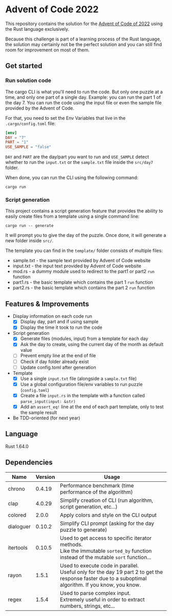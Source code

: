 # Advent of Code 2022

This repository contains the solution for the [Advent of Code of 2022](https://adventofcode.com/2022) using the Rust language exclusively.

Because this challenge is part of a learning process of the Rust language, the solution may certainly not be the perfect solution and you can still find room for improvement on most of them.

## Get started

### Run solution code

The cargo CLI is what you'll need to run the code. But only one puzzle at a time, and only one part of a single day. Example: you can run the part 1 of the day 7. You can run the code using the input file or even the sample file provided by the Advent of Code.

For that, you need to set the Env Variables that live in the `.cargo/config.toml` file:

```toml
[env]
DAY = "7"
PART = "1"
USE_SAMPLE = "false"
```

`DAY` and `PART` are the day/part you want to run and `USE_SAMPLE` detect whether to run the `input.txt` or the `sample.txt` file inside the `src/day7` folder.

When done, you can run the CLI using the following command:

```
cargo run
```

### Script generation

This project contains a script generation feature that provides the ability to easily create files from a template using a single command line:

```
cargo run -- generate
```

It will prompt you to give the day of the puzzle. Once done, it will generate a new folder inside `src/`.

The template you can find in the `template/` folder consists of multiple files:

- sample.txt - the sample text provided by Advent of Code website
- input.txt - the input text provided by Advent of Code website
- mod.rs - a dummy module used to redirect to the part1 or part2 `run` function
- part1.rs - the basic template which contains the part 1 `run` function
- part2.rs - the basic template which contains the part 2 `run` function

## Features & Improvements

- Display information on each code run
  - [x] Display day, part and if using sample
  - [x] Display the time it took to run the code
- Script generation
  - [x] Generate files (modules, input) from a template for each day
  - [x] Ask the day to create, using the current day of the month as default value
  - [ ] Prevent empty line at the end of file
  - [ ] Check if day folder already exist
  - [ ] Update config.toml after generation
- Template
  - [x] Use a single `input.txt` file (alongside a `sample.txt` file)
  - [x] Use a global configuration file/env variables to run puzzle (`config.toml`)
  - [x] Create a file `input.rs` in the template with a function called `parse_input(input: &str)`
  - [x] Add an `assert_eq!` line at the end of each part template, only to test the sample result
- Be TDD-oriented (for next year)

## Language

Rust 1.64.0

## Dependencies

| Name      | Version | Usage                                                                                                                                                      |
| --------- | ------- | ---------------------------------------------------------------------------------------------------------------------------------------------------------- |
| chrono    | 0.4.19  | Performance benchmark (time performance of the algorithm)                                                                                                  |
| clap      | 4.0.29  | Simplify creation of CLI (run algorithm, script generation, etc...)                                                                                        |
| colored   | 2.0.0   | Apply colors and style on the CLI output                                                                                                                   |
| dialoguer | 0.10.2  | Simplify CLI prompt (asking for the day puzzle to generate)                                                                                                |
| itertools | 0.10.5  | Used to get access to specific iterator methods. <br />Like the immutable `sorted_by` function instead of the mutable `sort` function...                   |
| rayon     | 1.5.1   | Used to execute code in parallel. <br />Useful only for the day 19 part 2 to get the response faster due to a suboptimal algorithm. If you know, you know. |
| regex     | 1.5.4   | Used to parse complex input. <br />Extremely useful in order to extract numbers, strings, etc...                                                           |
